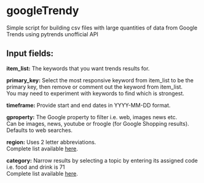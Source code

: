 # googleTrendy
Simple script for building csv files with large quantities of data from Google Trends using pytrends unofficial API

## Input fields:  

**item_list:** The keywords that you want trends results for.  

**primary_key:** Select the most responsive keyword from item_list to be the primary key, then remove or comment out the keyword from item_list.  
You may need to experiment with keywords to find which is strongest.

**timeframe:** Provide start and end dates in YYYY-MM-DD format.

**gproperty:** The Google property to filter i.e. web, images news etc.  
Can be images, news, youtube or froogle (for Google Shopping results).  
Defaults to web searches.

**region:** Uses 2 letter abbreviations.  
Complete list available [here](https://en.wikipedia.org/wiki/ISO_3166-1_alpha-2).

**category:** Narrow results by selecting a topic by entering its assigned code i.e. food and drink is 71  
Complete list available [here](https://github.com/pat310/google-trends-api/wiki/Google-Trends-Categories).
